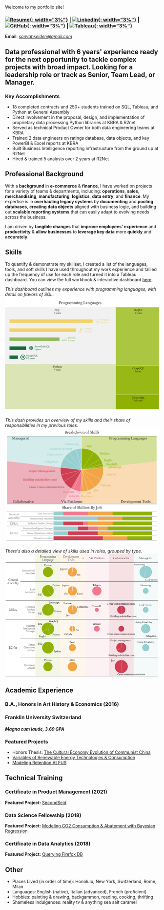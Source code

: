 <style>
body {
  background-image: url('https://www.toptal.com/designers/subtlepatterns/uploads/ep_naturalwhite.png');
}
</style>

Welcome to my portfolio site!    
   
### [![Resume](https://img.icons8.com/dotty/80/resume.png){: width="3%"}](./assets/Sonyah%20G%20Seiden%20-%20Resume.pdf) | [![LinkedIn](https://i.stack.imgur.com/gVE0j.png){: width="3%"}](https://www.linkedin.com/in/sonyahseiden/) | [![GitHub](https://i.stack.imgur.com/tskMh.png){: width="3%"}](https://github.com/sonyah-hawaii) | [![Tableau](https://logowik.com/content/uploads/images/tableau-software.jpg){: width="3%"}](https://public.tableau.com/app/profile/sonyah/vizzes)   
**Email**: *sonyahseiden@gmail.com*   

## Data professional with 6 years' experience ready for the next opportunity to tackle complex projects with broad impact. Looking for a leadership role or track as Senior, Team Lead, or Manager.

### **Key Accomplishments**
- 18 completed contracts and 250+ students trained on SQL, Tableau, and Python at General Assembly
- Direct involvement in the proposal, design, and implementation of proprietary data processing Python libraries at KBRA & R2net
- Served as technical Product Owner for both data engineering teams at KBRA
- Trained 2 data engineers on ratings database, data objects, and key PowerBI & Excel reports at KBRA
- Built Business Intelligence reporting infrastructure from the ground up at R2Net
- Hired & trained 5 analysts over 2 years at R2Net

## **Professional Background**  
With a **background** in **e-commerce** & **finance**, I have worked on projects for a variety of teams & departments, including: **operations**, **sales**, **merchandising**, **manufacturing**, **logistics**, **data entry**, and **finance**. My expertise is in **overhauling legacy systems** by **documenting** and **pooling** **databases**, **creating data objects** aligned with business logic, and building out **scalable reporting systems** that can easily adapt to evolving needs across the business.   
   
I am driven by **tangible changes** that **improve employees' experience** and **productivity** & **allow businesses** to **leverage key data** more **quickly** and **accurately**.  
    
## **Skills**
To quantify & demonstrate my skillset, I created a list of the languages, tools, and soft skills I have used throughout my work experience and tallied up the frequency of use for each role and turned it into a Tableau dashboard. You can view the full workbook & interactive dashboard [here](https://public.tableau.com/views/SkillsDashboard_17017951188280/Dashboard1?:language=en-US&publish=yes&:display_count=n&:origin=viz_share_link).   
   
*This dashboard outlines my experience with programming languages, with detail on flavors of SQL.*   
![Languages](/assets/programming_experience.png)
      
*This dash provides an overview of my skills and their share of responsibilities in my previous roles.*   
![Skills](/assets/skills_dash.png)   
     
*There's also a detailed view of skills used in roles, grouped by type.*
![Skills-by-job](/assets/skills_by_job.png)

## **Academic Experience**
### B.A., Honors in Art History & Economics (2016)
### Franklin University Switzerland
#### *Magna cum laude, 3.69 GPA*
### **Featured Projects**
- Honors Thesis: [The Cultural Economy Evolution of Communist China](https://www.dropbox.com/s/gsgqfrrfpdt7qh1/Senior%20Project.pdf?dl=0)
- [Variables of Renewable Energy Technologies & Consumption](https://drive.google.com/file/d/0Bzl5OOP0E_4ld2dhYmhoTzVnYUE/view?resourcekey=0-owW0jMXz2Rw2ryLsqcmWJg)
- [Modeling Retention At FUS](https://www.slideshare.net/SonyahSeiden/retention-at-fus-63031477)

## **Technical Training**
### Certificate in Product Management (2021)   
**Featured Project:** [SecondSeid](https://docs.google.com/presentation/d/1QKnIY2CV-IryE60fJK4vqi5bh5KWzC5ZHBQ_wkm0OpU/edit?usp=sharing)   
### Data Science Fellowship (2018)   
**Featured Project:** [Modeling CO2 Consumption & Abatement with Bayesian Regression](https://github.com/sonyah-hawaii/Capstone)   
### Certificate in Data Analytics (2018)   
**Featured Project:** [Querying Firefox DB](https://github.com/sonyah-hawaii/SQL_Queries)   

## **Other**
* Places Lived (in order of time): Honolulu, New York, Switzerland, Rome, Milan
* Languages: English (native), Italian (advanced), French (proficient)
* Hobbies: painting & drawing, backgammon, reading, cooking, thrifting
* Shameless indulgences: reality tv & anything sea salt caramel